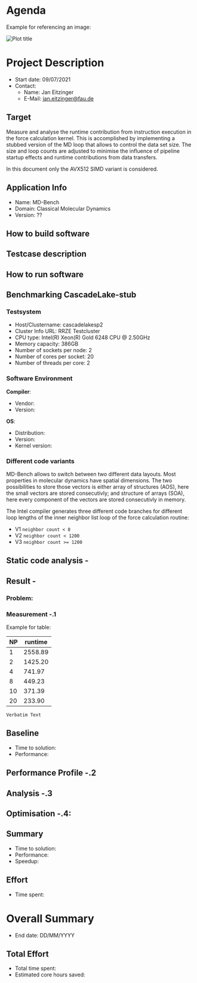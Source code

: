 <!-----------------------------------------------------------------------------
This document should be written based on the Github flavored markdown specs:
https://github.github.com/gfm/
It can be converted to html or pdf with pandoc:
pandoc -s -o logbook.html  -f gfm -t html logbook.md
pandoc test.txt -o test.pdf
or with the kramdown converter:
kramdown --template document  -i GFM  -o html logbook.md

If checked in as part of a github project html is automatically generated if
using the github web interface.

Optional: Document how much time was spent. A simple python command line tool
for time tracking is [Watson](http://tailordev.github.io/Watson/).
------------------------------------------------------------------------------>

<!-----------------------------------------------------------------------------
The Agenda section is a scratchpad area for planning and Todo list
------------------------------------------------------------------------------>
# Agenda

Example for referencing an image:

![Plot title](figures/example.png "ALT Text")

<!-----------------------------------------------------------------------------
START BLOCK PREAMBLE -  Global information required in all steps: Add all
information required to build and benchmark the application. Should be extended
and maintained during the project.
------------------------------------------------------------------------------>
# Project Description

* Start date: 09/07/2021
* Contact:
   * Name: Jan Eitzinger
   * E-Mail: jan.eitzinger@fau.de

<!-----------------------------------------------------------------------------
Formulate a clear and specific performance target
------------------------------------------------------------------------------>
## Target

Measure and analyse the runtime contribution from instruction execution in
the force calculation kernel. This is accomplished by implementing
a stubbed version of the MD loop that allows to control the data set size.
The size and loop counts are adjusted to minimise the influence of
pipeline startup effects and runtime contributions from data transfers.

In this document only the AVX512 SIMD variant is considered.


## Application Info

* Name:  MD-Bench
* Domain: Classical Molecular Dynamics
* Version: ??

<!-----------------------------------------------------------------------------
All steps required to build the software including dependencies
------------------------------------------------------------------------------>
## How to build software


<!-----------------------------------------------------------------------------
Describe in detail how to configure and setup the testcases(es)
------------------------------------------------------------------------------>
## Testcase description

<!-----------------------------------------------------------------------------
All steps required to run the testcase and control affinity for application
------------------------------------------------------------------------------>
## How to run software


<!-----------------------------------------------------------------------------
END BLOCK PREAMBLE
------------------------------------------------------------------------------>

<!-----------------------------------------------------------------------------
START BLOCK ANALYST - This block is required for any new analyst taking over
the project
------------------------------------------------------------------------------>

<!-----------------------------------------------------------------------------
###############################################################################
START BLOCK BENCHMARKING - Run helper script machine-state.sh and store results
in directory session-<ID> named <hostname>.txt. Document everything that you
consider to be relevant for performance.
###############################################################################
------------------------------------------------------------------------------>
## Benchmarking CascadeLake-stub

### Testsystem

* Host/Clustername: cascadelakesp2
* Cluster Info URL: RRZE Testcluster
* CPU type: Intel(R) Xeon(R) Gold 6248 CPU @ 2.50GHz
* Memory capacity: 386GB
* Number of sockets per node: 2
* Number of cores per socket: 20
* Number of threads per core: 2

### Software Environment

**Compiler**:
* Vendor:
* Version:

**OS**:
* Distribution:
* Version:
* Kernel version:

### Different code variants

MD-Bench allows to switch between two different data layouts. Most
properties in molecular dynamics have spatial dimensions. The two
possibilities to store those vectors is either array of structures (AOS),
here the small vectors are stored consecutivly; and structure of arrays
(SOA), here every component of the vectors are stored consecutivly in
memory.

The Intel compiler generates three different code branches for
different loop lengths of the inner neighbor list loop of the force
calculation routine:
* V1 `neighbor count < 8`
* V2 `neighbor count < 1200`
* V3 `neighbor count >= 1200`


<!-----------------------------------------------------------------------------
Perform a static code review.
------------------------------------------------------------------------------>
## Static code analysis <NAME-TAG>-<ID>

<!-----------------------------------------------------------------------------
Application benchmarking runs. What experiment was done? Add results or
reference plots in directory session-<NAME-TAG>-<ID>. Number all sections
consecutivley such that every section has a unique ID.
------------------------------------------------------------------------------>
## Result <NAME-TAG>-<ID>



### Problem: <DESCRIPTION>


### Measurement <NAME-TAG>-<ID>.1

Example for table:

| NP | runtime |
|----|---------|
| 1  | 2558.89 |
| 2  | 1425.20 |
| 4  | 741.97  |
| 8  | 449.23  |
| 10 | 371.39  |
| 20 | 233.90  |

```
Verbatim Text
```

<!-----------------------------------------------------------------------------
Document the initial performance which serves as baseline for further progress
and is used to compute the achieved speedup. Document exactly how the baseline
was created.
------------------------------------------------------------------------------>
## Baseline

* Time to solution:
* Performance:


<!-----------------------------------------------------------------------------
Explain which tool was used and how the measurements were done. Store and
reference the results. If applicable discuss and explain profiles.
------------------------------------------------------------------------------>
## Performance Profile <NAME-TAG>-<ID>.2

<!-----------------------------------------------------------------------------
Analysis and insights extracted from benchmarking results. Planning of more
benchmarks.
------------------------------------------------------------------------------>
## Analysis <NAME-TAG>-<ID>.3


<!-----------------------------------------------------------------------------
Document all changes with  filepath:linenumber and explanation what was changed
and why. Create patch if applicable and store patch in referenced file.
------------------------------------------------------------------------------>
## Optimisation <NAME-TAG>-<ID>.4: <DESCRIPTION>


<!-----------------------------------------------------------------------------
###############################################################################
END BLOCK BENCHMARKING
###############################################################################
------------------------------------------------------------------------------>

<!-----------------------------------------------------------------------------
Wrap up the final result and discuss the speedup.
Optional: Document how much time was spent. A simple python command line tool
for time tracking is [Watson](http://tailordev.github.io/Watson/).
------------------------------------------------------------------------------>
## Summary

* Time to solution:
* Performance:
* Speedup:

## Effort

* Time spent:

<!-----------------------------------------------------------------------------
END BLOCK ANALYST
------------------------------------------------------------------------------>

<!-----------------------------------------------------------------------------
START BLOCK SUMMARY - This block is only required if multiple analysts worked
on the project.
------------------------------------------------------------------------------>
# Overall Summary

* End date: DD/MM/YYYY

## Total Effort

* Total time spent:
* Estimated core hours saved:

<!-----------------------------------------------------------------------------
END BLOCK SUMMARY
------------------------------------------------------------------------------>
